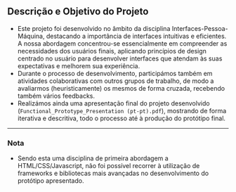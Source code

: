 ## Descrição e Objetivo do Projeto
- Este projeto foi desenvolvido no âmbito da disciplina Interfaces-Pessoa-Máquina, destacando a importância de interfaces intuitivas e eficientes. A nossa abordagem concentrou-se essencialmente em compreender as necessidades dos usuários finais, aplicando princípios de design centrado no usuário para desenvolver interfaces que atendam às suas expectativas e melhorem sua experiência.
- Durante o processo de desenvolvimento, participámos também em atividades colaborativas com outros grupos de trabalho, de modo a avaliarmos (heuristicamente) os mesmos de forma cruzada, recebendo também vários feedbacks.
- Realizámos ainda uma apresentação final do projeto desenvolvido (`Functional_Prototype_Presentation (pt-pt).pdf`), mostrando de forma iterativa e descritiva, todo o processo até à produção do protótipo final.

---

### Nota
- Sendo esta uma disciplina de primeira abordagem a HTML/CSS/Javascript, não foi possível recorrer à utilização de frameworks e bibliotecas mais avançadas no desenvolvimento do protótipo apresentado.





